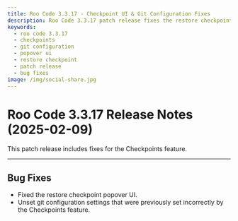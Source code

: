 ```yaml
---
title: Roo Code 3.3.17 - Checkpoint UI & Git Configuration Fixes
description: Roo Code 3.3.17 patch release fixes the restore checkpoint popover UI and unsets git configuration settings incorrectly set by previous Checkpoints feature.
keywords:
  - roo code 3.3.17
  - checkpoints
  - git configuration
  - popover ui
  - restore checkpoint
  - patch release
  - bug fixes
image: /img/social-share.jpg
---
```


# Roo Code 3.3.17 Release Notes (2025-02-09)

This patch release includes fixes for the Checkpoints feature.

---

## Bug Fixes

*   Fixed the restore checkpoint popover UI.
*   Unset git configuration settings that were previously set incorrectly by the Checkpoints feature.
